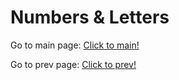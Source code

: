 # Numbers & Letters

Go to main page: [Click to main!](./README.md)

Go to prev page: [Click to prev!](./repeat.md)
